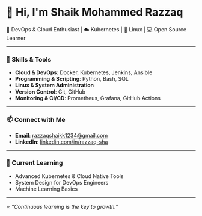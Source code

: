 # 👋 Hi, I'm Shaik Mohammed Razzaq  

🚀 DevOps & Cloud Enthusiast | ☁️ Kubernetes | 🐧 Linux | 💻 Open Source Learner  

---

### 🔧 Skills & Tools
- **Cloud & DevOps**: Docker, Kubernetes, Jenkins, Ansible  
- **Programming & Scripting**: Python, Bash, SQL  
- **Linux & System Administration**  
- **Version Control**: Git, GitHub  
- **Monitoring & CI/CD**: Prometheus, Grafana, GitHub Actions  

---

### 📫 Connect with Me
- **Email**: [razzaqshaikk1234@gmail.com](mailto:razzaqshaikk1234@gmail.com)  
- **LinkedIn**: [linkedin.com/in/razzaq-sha](https://www.linkedin.com/in/razzaq-sha)  

---

### 🌱 Current Learning
- Advanced Kubernetes & Cloud Native Tools  
- System Design for DevOps Engineers  
- Machine Learning Basics  

---

⭐️ *“Continuous learning is the key to growth.”*  
